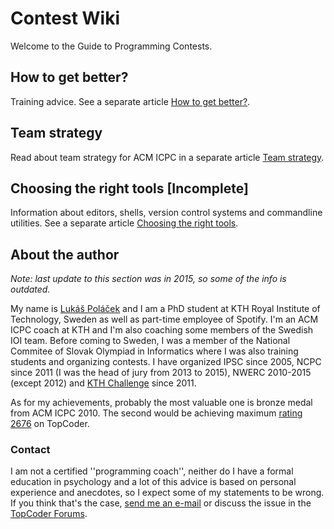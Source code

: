 # Contest Wiki

Welcome to the Guide to Programming Contests.

## How to get better?

Training advice. See a separate article [How to get better?](get-better.md).

## Team strategy

Read about team strategy for ACM ICPC in a separate article [Team strategy](team-strategy.md).

## Choosing the right tools [Incomplete]

Information about editors, shells, version control systems and commandline utilities. See a separate article [Choosing the right tools](tools.md).


## About the author
*Note: last update to this section was in 2015, so some of the info is outdated.*

My name is [Lukáš Poláček](https://about.me/lukipuki) and I am a PhD student at KTH Royal Institute of Technology, Sweden as well as part-time employee of Spotify. I'm an ACM ICPC coach at KTH and I'm also coaching some members of the Swedish IOI team. Before coming to Sweden, I was a member of the National Commitee of Slovak Olympiad in Informatics where I was also training students and organizing contests. I have organized IPSC since 2005, NCPC since 2011 (I was the head of jury from 2013 to 2015), NWERC 2010-2015 (except 2012) and [KTH Challenge](http://challenge.csc.kth.se/) since 2011.

As for my achievements, probably the most valuable one is bronze medal from ACM ICPC 2010. The second would be achieving maximum [rating 2676](http://community.topcoder.com/tc?module=MemberProfile&cr=14769155) on TopCoder.

### Contact <a id="contact"></a>
I am not a certified ''programming coach'', neither do I have a formal education in psychology and a lot of this advice is based on personal experience and anecdotes, so I expect some of my statements to be wrong. If you think that's the case,  [send me an e-mail](mailto:lukas+wiki@polacek.email) or discuss the issue in the [TopCoder Forums](http://apps.topcoder.com/forums/?module=Thread&threadID=783336).
